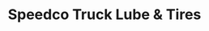 ---
title: "Speedco Truck Lube & Tires"
url: /tolleson/speedco-truck-lube-and-tires/
shop: car repair
---